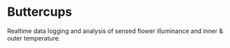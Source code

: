 # Buttercups
Realtime data logging and analysis of sensed flower illuminance and inner & outer temperature.

